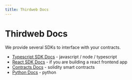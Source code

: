 ```yaml
---
title: Thirdweb Docs
---
```


# Thirdweb Docs

We provide several SDKs to interface with your contracts.

- [Typescript SDK Docs](./typescript) - javascript / node / typescript
- [React SDK Docs](./react) - if you are building a react frontend app
- [Contracts Docs](./contracts) - solidity smart contracts
- [Python Docs](./python) - python

